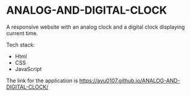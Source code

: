 # ANALOG-AND-DIGITAL-CLOCK
A responsive website with an analog clock and a digital clock displaying current time.

Tech stack:
  - Html
  - CSS
  - JavaScript

The link for the application is https://ayu0107.github.io/ANALOG-AND-DIGITAL-CLOCK/
